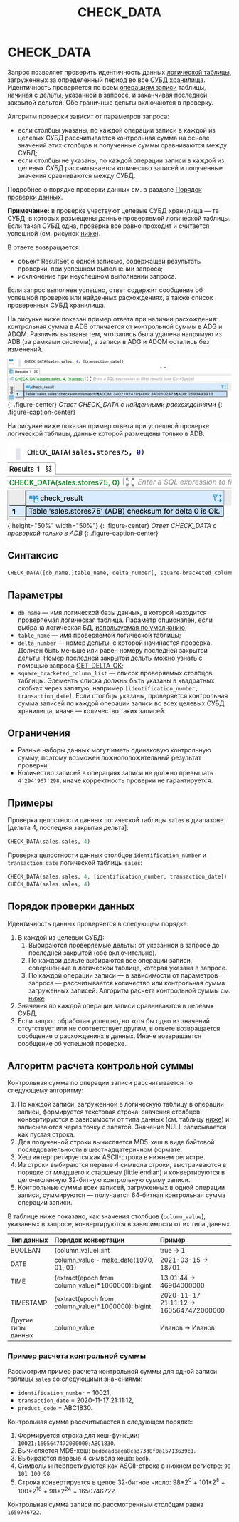 ﻿---
layout: default
title: CHECK_DATA
nav_order: 3
parent: Запросы SQL+
grand_parent: Справочная информация
has_children: false
has_toc: false
---

# CHECK_DATA

Запрос позволяет проверить идентичность данных [логической таблицы](../../../Обзор_понятий_компонентов_и_связей/Основные_понятия/Логическая_таблица/Логическая_таблица.md), 
загруженных за определенный период во все [СУБД](../../../Введение/Поддерживаемые_СУБД_хранилища/Поддерживаемые_СУБД_хранилища.md) 
[хранилища](../../../Обзор_понятий_компонентов_и_связей/Основные_понятия/Хранилище_данных/Хранилище_данных.md). Идентичность проверяется по всем [операциям записи](../../../Обзор_понятий_компонентов_и_связей/Основные_понятия/Операция_записи/Операция_записи.md)
таблицы, начиная с [дельты](../../../Обзор_понятий_компонентов_и_связей/Основные_понятия/Дельта/Дельта.md), 
указанной в запросе, и заканчивая последней закрытой дельтой. Обе граничные дельты включаются в проверку.

Алгоритм проверки зависит от параметров запроса:
*   если столбцы указаны, по каждой операции записи в каждой из целевых СУБД рассчитывается 
    контрольная сумма на основе значений этих столбцов и полученные суммы сравниваются между СУБД;
*   если столбцы не указаны, по каждой операции записи в каждой из целевых СУБД рассчитывается количество
    записей и полученные значения сравниваются между СУБД.

Подробнее о порядке проверки данных см. в разделе [Порядок проверки данных](#порядок-проверки-данных).
    
**Примечание:** в проверке участвуют целевые СУБД хранилища — те СУБД, в которых размещены данные 
проверяемой логической таблицы. Если такая СУБД одна, проверка все равно проходит и считается успешной 
(см. рисунок [ниже](#img_check_for_one_db)).

В ответе возвращается:
*   объект ResultSet с одной записью, содержащей результаты проверки, при успешном выполнении запроса;
*   исключение при неуспешном выполнении запроса.

Если запрос выполнен успешно, ответ содержит сообщение об успешной проверке или найденных расхождениях, 
а также список проверенных СУБД хранилища.

На рисунке ниже показан пример ответа при наличии расхождения: контрольная сумма в ADB отличается от 
контрольной суммы в ADG и ADQM. Различия вызваны тем, что запись была удалена напрямую из ADB 
(за рамками системы), а записи в ADG и ADQM остались без изменений.

![](check_data_с_расхождениями.png)
{: .figure-center}
*Ответ CHECK_DATA с найденными расхождениями*
{: .figure-caption-center}

На рисунке ниже показан пример ответа при успешной проверке логической таблицы, данные которой 
размещены только в ADB.

<a id="img_check_for_one_db"></a>
![](check_data_без_расхождений.png){:height="50%" width="50%"}
{: .figure-center}
*Ответ CHECK_DATA с проверкой только в ADB*
{: .figure-caption-center}

## Синтаксис

```sql
CHECK_DATA([db_name.]table_name, delta_number[, square-bracketed_column_list])
```

## Параметры

*   `db_name` — имя логической базы данных, в которой находится проверяемая логическая таблица. Параметр 
    опционален, если выбрана логическая БД, [используемая по умолчанию](../../../Работа_с_системой/Другие_функции/Определение_логической_БД_по_умолчанию/Определение_логической_БД_по_умолчанию.md);
*   `table_name` — имя проверяемой логической таблицы;
*   `delta_number` — номер дельты, с которой начинается проверка. Должен быть меньше или равен номеру 
    последней закрытой дельты. Номер последней закрытой дельты можно узнать с помощью запроса 
    [GET_DELTA_OK](../../../Справочная_информация/Запросы_SQLplus/GET_DELTA_OK/GET_DELTA_OK.md);
*   `square_bracketed_column_list` — список проверяемых столбцов таблицы. Элементы списка должны быть 
    указаны в квадратных скобках через запятую, например `[identification_number, transaction_date]`. 
    Если столбцы указаны, проверяется контрольная сумма записей по каждой операции записи во всех целевых 
    СУБД хранилища, иначе — количество таких записей.
    
## Ограничения

*   Разные наборы данных могут иметь одинаковую контрольную сумму, поэтому возможен ложноположительный результат проверки.
*   Количество записей в операциях записи не должно превышать `4'294'967'298`, иначе  корректность проверки
    не гарантируется.

## Примеры

Проверка целостности данных логической таблицы `sales` в диапазоне \[дельта 4, последняя закрытая дельта\]:
```sql
CHECK_DATA(sales.sales, 4)
```

Проверка целостности данных столбцов `identification_number` и `transaction_date` логической таблицы 
`sales`:
```sql
CHECK_DATA(sales.sales, 4, [identification_number, transaction_date])
CHECK_DATA(sales.sales, 4)
```

## Порядок проверки данных

Идентичность данных проверяется в следующем порядке:
1. В каждой из целевых СУБД:
    1. Выбираются проверяемые дельты: от указанной в запросе до последней закрытой (обе включительно).
    2. По каждой дельте выбираются все операции записи, совершенные в логической таблице, которая указана
       в запросе.
    3. По каждой операции записи — в зависимости от параметров запроса — рассчитывается количество или 
       контрольная сумма загруженных записей. Алгоритм расчета контрольной суммы см. [ниже](#алгоритм-расчета-контрольной-суммы).
2. Значения по каждой операции записи сравниваются в целевых СУБД.
3. Если запрос обработан успешно, но хотя бы одно из значений отсутствует или не соответствует другим, 
   в ответе возвращается сообщение о расхождениях в данных. Иначе возвращается сообщение об успешной проверке.

<a id="sect_sys_cn_checksum"></a>
## Алгоритм расчета контрольной суммы

Контрольная сумма по операции записи рассчитывается по следующему алгоритму:
1. По каждой записи, загруженной в логическую таблицу в операции записи, формируется текстовая строка: 
   значения столбцов конвертируются в зависимости от типа данных (см. таблицу [ниже](#tab_date_type_conversion)) 
   и записываются через точку с запятой. Значение NULL записывается как пустая строка.
2. Для полученной строки вычисляется MD5-хеш в виде байтовой последовательности в шестнадцатеричном формате.
3. Хеш интерпретируется как ASCII-строка в нижнем регистре.
4. Из строки выбираются первые 4 символа строки, выстраиваются в порядке от младшего к старшему 
   (little endian) и конвертируются в целочисленную 32-битную контрольную сумму записи.
5. Контрольные суммы всех записей, загруженных в одной операции записи, суммируются — получается 64-битная 
   контрольная сумма операции записи.

В таблице ниже показано, как значения столбцов (`column_value`), указанных в запросе, конвертируются 
в зависимости от их типа данных.
<a id="tab_date_type_conversion"></a>

| Тип данных | Порядок конвертации | Пример
|:-|:-|:-
| BOOLEAN | (column_value)::int | true -> 1
| DATE | column_value - make_date(1970, 01, 01) | 2021-03-15 -> 18701
| TIME | (extract(epoch from column_value)*1000000)::bigint | 13:01:44 -> 46904000000
| TIMESTAMP | (extract(epoch from column_value)*1000000)::bigint  | 2020-11-17 21:11:12 -> 1605647472000000
| Другие типы данных | column_value | Иванов -> Иванов

<a id="sect_check_data_example"></a>
### Пример расчета контрольной суммы

Рассмотрим пример расчета контрольной суммы для одной записи таблицы `sales` со следующими значениями:
* `identification_number` = 10021, 
* `transaction_date` = 2020-11-17 21:11:12, 
* `product_code` = ABC1830.

Контрольная сумма рассчитывается в следующем порядке:
1. Формируется строка для хеш-функции: `10021;1605647472000000;ABC1830`.
2. Вычисляется MD5-хеш: `bedbead6aea8ca373d8f0a15713639c1`.
3. Выбираются первые 4 символа хеша: `bedb`.
4. Символы интерпретируются как ASCII-строка в нижнем регистре: `98 101 100 98`.
5. Строка конвертируется в целое 32-битное число: 98\*2<sup>0</sup> + 101\*2<sup>8</sup> + 100\*2<sup>16</sup> + 
   98\*2<sup>24</sup> = 1650746722.

Контрольная сумма записи по рассмотренным столбцам равна `1650746722`.